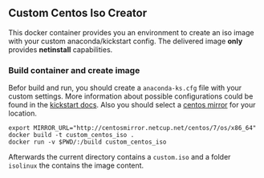## Custom Centos Iso Creator
This docker container provides you an environment to create
an iso image with your custom anaconda/kickstart config.
The delivered image __only__ provides __netinstall__ capabilities.

### Build container and create image
Befor build and run, you should create a `anaconda-ks.cfg` file with your custom settings. More information about possible configurations could be found in the [kickstart docs](http://pykickstart.readthedocs.io/en/latest/kickstart-docs.html).
Also you should select a [centos mirror](https://www.centos.org/download/mirrors/) for your location.

    export MIRROR_URL="http://centosmirror.netcup.net/centos/7/os/x86_64"
    docker build -t custom_centos_iso .
    docker run -v $PWD/:/build custom_centos_iso

Afterwards the current directory contains a `custom.iso` and a folder
`isolinux` the contains the image content.
